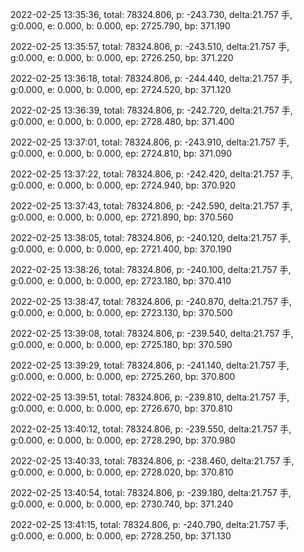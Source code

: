 2022-02-25 13:35:36, total: 78324.806, p: -243.730, delta:21.757 手, g:0.000, e: 0.000, b: 0.000, ep: 2725.790, bp: 371.190

2022-02-25 13:35:57, total: 78324.806, p: -243.510, delta:21.757 手, g:0.000, e: 0.000, b: 0.000, ep: 2726.250, bp: 371.220

2022-02-25 13:36:18, total: 78324.806, p: -244.440, delta:21.757 手, g:0.000, e: 0.000, b: 0.000, ep: 2724.520, bp: 371.120

2022-02-25 13:36:39, total: 78324.806, p: -242.720, delta:21.757 手, g:0.000, e: 0.000, b: 0.000, ep: 2728.480, bp: 371.400

2022-02-25 13:37:01, total: 78324.806, p: -243.910, delta:21.757 手, g:0.000, e: 0.000, b: 0.000, ep: 2724.810, bp: 371.090

2022-02-25 13:37:22, total: 78324.806, p: -242.420, delta:21.757 手, g:0.000, e: 0.000, b: 0.000, ep: 2724.940, bp: 370.920

2022-02-25 13:37:43, total: 78324.806, p: -242.590, delta:21.757 手, g:0.000, e: 0.000, b: 0.000, ep: 2721.890, bp: 370.560

2022-02-25 13:38:05, total: 78324.806, p: -240.120, delta:21.757 手, g:0.000, e: 0.000, b: 0.000, ep: 2721.400, bp: 370.190

2022-02-25 13:38:26, total: 78324.806, p: -240.100, delta:21.757 手, g:0.000, e: 0.000, b: 0.000, ep: 2723.180, bp: 370.410

2022-02-25 13:38:47, total: 78324.806, p: -240.870, delta:21.757 手, g:0.000, e: 0.000, b: 0.000, ep: 2723.130, bp: 370.500

2022-02-25 13:39:08, total: 78324.806, p: -239.540, delta:21.757 手, g:0.000, e: 0.000, b: 0.000, ep: 2725.180, bp: 370.590

2022-02-25 13:39:29, total: 78324.806, p: -241.140, delta:21.757 手, g:0.000, e: 0.000, b: 0.000, ep: 2725.260, bp: 370.800

2022-02-25 13:39:51, total: 78324.806, p: -239.810, delta:21.757 手, g:0.000, e: 0.000, b: 0.000, ep: 2726.670, bp: 370.810

2022-02-25 13:40:12, total: 78324.806, p: -239.550, delta:21.757 手, g:0.000, e: 0.000, b: 0.000, ep: 2728.290, bp: 370.980

2022-02-25 13:40:33, total: 78324.806, p: -238.460, delta:21.757 手, g:0.000, e: 0.000, b: 0.000, ep: 2728.020, bp: 370.810

2022-02-25 13:40:54, total: 78324.806, p: -239.180, delta:21.757 手, g:0.000, e: 0.000, b: 0.000, ep: 2730.740, bp: 371.240

2022-02-25 13:41:15, total: 78324.806, p: -240.790, delta:21.757 手, g:0.000, e: 0.000, b: 0.000, ep: 2728.250, bp: 371.130